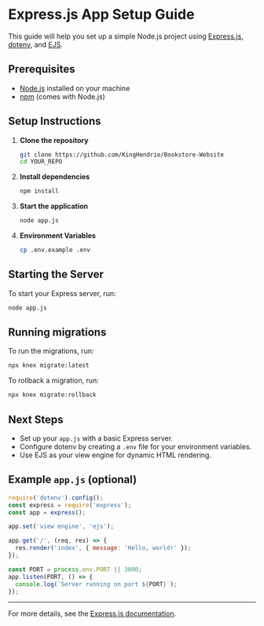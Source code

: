 # Express.js App Setup Guide

This guide will help you set up a simple Node.js project using [Express.js](https://expressjs.com/), [dotenv](https://www.npmjs.com/package/dotenv), and [EJS](https://ejs.co/).

## Prerequisites

- [Node.js](https://nodejs.org/) installed on your machine
- [npm](https://www.npmjs.com/) (comes with Node.js)

## Setup Instructions

1. **Clone the repository**

   ```bash
   git clone https://github.com/KingHendrie/Bookstore-Website
   cd YOUR_REPO
   ```

2. **Install dependencies**

   ```bash
   npm install
   ```

3. **Start the application**

   ```bash
   node app.js
   ```

4. **Environment Variables**

   ```bash
   cp .env.example .env
   ```

## Starting the Server

To start your Express server, run:

```bash
node app.js
```

## Running migrations

To run the migrations, run:

```bash
npx knex migrate:latest
```

To rollback a migration, run:

```bash
npx knex migrate:rollback
```

## Next Steps

- Set up your `app.js` with a basic Express server.
- Configure dotenv by creating a `.env` file for your environment variables.
- Use EJS as your view engine for dynamic HTML rendering.

## Example `app.js` (optional)

```js
require('dotenv').config();
const express = require('express');
const app = express();

app.set('view engine', 'ejs');

app.get('/', (req, res) => {
  res.render('index', { message: 'Hello, world!' });
});

const PORT = process.env.PORT || 3000;
app.listen(PORT, () => {
  console.log(`Server running on port ${PORT}`);
});
```

---

For more details, see the [Express.js documentation](https://expressjs.com/).